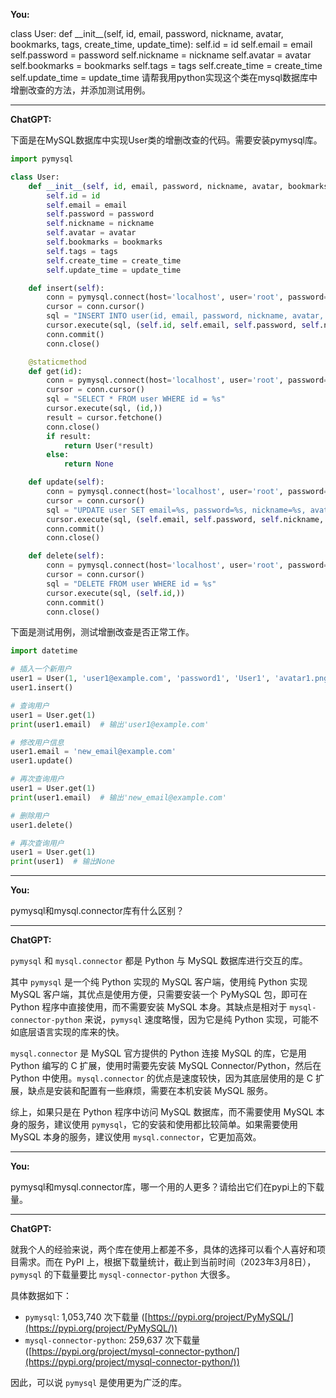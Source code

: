 **You:**

class User: def \_\_init\_\_(self, id, email, password, nickname, avatar, bookmarks, tags, create\_time, update\_time): self.id = id self.email = email self.password = password self.nickname = nickname self.avatar = avatar self.bookmarks = bookmarks self.tags = tags self.create\_time = create\_time self.update\_time = update\_time 请帮我用python实现这个类在mysql数据库中增删改查的方法，并添加测试用例。

* * *

**ChatGPT:**

下面是在MySQL数据库中实现User类的增删改查的代码。需要安装pymysql库。

```python
import pymysql

class User:
    def __init__(self, id, email, password, nickname, avatar, bookmarks, tags, create_time, update_time):
        self.id = id
        self.email = email
        self.password = password
        self.nickname = nickname
        self.avatar = avatar
        self.bookmarks = bookmarks
        self.tags = tags
        self.create_time = create_time
        self.update_time = update_time

    def insert(self):
        conn = pymysql.connect(host='localhost', user='root', password='password', database='test')
        cursor = conn.cursor()
        sql = "INSERT INTO user(id, email, password, nickname, avatar, bookmarks, tags, create_time, update_time) VALUES (%s, %s, %s, %s, %s, %s, %s, %s, %s)"
        cursor.execute(sql, (self.id, self.email, self.password, self.nickname, self.avatar, self.bookmarks, self.tags, self.create_time, self.update_time))
        conn.commit()
        conn.close()

    @staticmethod
    def get(id):
        conn = pymysql.connect(host='localhost', user='root', password='password', database='test')
        cursor = conn.cursor()
        sql = "SELECT * FROM user WHERE id = %s"
        cursor.execute(sql, (id,))
        result = cursor.fetchone()
        conn.close()
        if result:
            return User(*result)
        else:
            return None

    def update(self):
        conn = pymysql.connect(host='localhost', user='root', password='password', database='test')
        cursor = conn.cursor()
        sql = "UPDATE user SET email=%s, password=%s, nickname=%s, avatar=%s, bookmarks=%s, tags=%s, create_time=%s, update_time=%s WHERE id=%s"
        cursor.execute(sql, (self.email, self.password, self.nickname, self.avatar, self.bookmarks, self.tags, self.create_time, self.update_time, self.id))
        conn.commit()
        conn.close()

    def delete(self):
        conn = pymysql.connect(host='localhost', user='root', password='password', database='test')
        cursor = conn.cursor()
        sql = "DELETE FROM user WHERE id = %s"
        cursor.execute(sql, (self.id,))
        conn.commit()
        conn.close()

```

下面是测试用例，测试增删改查是否正常工作。

```python
import datetime

# 插入一个新用户
user1 = User(1, 'user1@example.com', 'password1', 'User1', 'avatar1.png', 'bookmark1', 'tag1', datetime.datetime.now(), datetime.datetime.now())
user1.insert()

# 查询用户
user1 = User.get(1)
print(user1.email)  # 输出'user1@example.com'

# 修改用户信息
user1.email = 'new_email@example.com'
user1.update()

# 再次查询用户
user1 = User.get(1)
print(user1.email)  # 输出'new_email@example.com'

# 删除用户
user1.delete()

# 再次查询用户
user1 = User.get(1)
print(user1)  # 输出None
```

* * *

**You:**

pymysql和mysql.connector库有什么区别？

* * *

**ChatGPT:**

`pymysql` 和 `mysql.connector` 都是 Python 与 MySQL 数据库进行交互的库。

其中 `pymysql` 是一个纯 Python 实现的 MySQL 客户端，使用纯 Python 实现 MySQL 客户端，其优点是使用方便，只需要安装一个 PyMySQL 包，即可在 Python 程序中直接使用，而不需要安装 MySQL 本身。其缺点是相对于 `mysql-connector-python` 来说，`pymysql` 速度略慢，因为它是纯 Python 实现，可能不如底层语言实现的库来的快。

`mysql.connector` 是 MySQL 官方提供的 Python 连接 MySQL 的库，它是用 Python 编写的 C 扩展，使用时需要先安装 MySQL Connector/Python，然后在 Python 中使用。`mysql.connector` 的优点是速度较快，因为其底层使用的是 C 扩展，缺点是安装和配置有一些麻烦，需要在本机安装 MySQL 服务。

综上，如果只是在 Python 程序中访问 MySQL 数据库，而不需要使用 MySQL 本身的服务，建议使用 `pymysql`，它的安装和使用都比较简单。如果需要使用 MySQL 本身的服务，建议使用 `mysql.connector`，它更加高效。

* * *

**You:**

pymysql和mysql.connector库，哪一个用的人更多？请给出它们在pypi上的下载量。

* * *

**ChatGPT:**

就我个人的经验来说，两个库在使用上都差不多，具体的选择可以看个人喜好和项目需求。而在 PyPI 上，根据下载量统计，截止到当前时间（2023年3月8日），`pymysql` 的下载量要比 `mysql-connector-python` 大很多。

具体数据如下：

*   `pymysql`: 1,053,740 次下载量 ([https://pypi.org/project/PyMySQL/](https://pypi.org/project/PyMySQL/))
*   `mysql-connector-python`: 259,637 次下载量 ([https://pypi.org/project/mysql-connector-python/](https://pypi.org/project/mysql-connector-python/))

因此，可以说 `pymysql` 是使用更为广泛的库。
